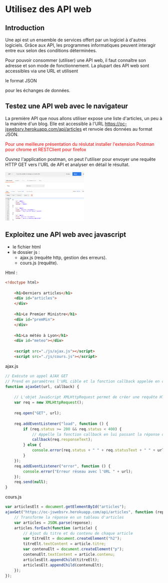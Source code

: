 # Utilisez des API web

## Introduction

Une api est un ensemble de services offert par un logiciel à d'autres logiciels. Grâce aux API, les programmes informatiques peuvent interagir entre eux selon des conditions déterminées.

Pour pouvoir consommer (utiliser) une API web, il faut connaître son adresse et son mode de fonctionnement. La plupart des API web sont accessibles via une URL et utilisent <p style="green">le format JSON</p> pour les échanges de données.

## Testez une API web avec le navigateur

La première API que nous allons utiliser expose une liste d'articles, un peu à la manière d'un blog. Elle est accessible à l'URL https://oc-jswebsrv.herokuapp.com/api/articles et renvoie des données au format JSON.

<p style="color:red;">Pour une meilleure présentation du réslutat installer l'extension Postman pour chrome et RESTClient pour firefox</p>

Ouvrez l'application postman, on peut l'utiliser pour envoyer une requête HTTP GET vers l'URL de API et analyser en détail le résultat.

<img src="images/api1.png" style="width:50%;">

## Exploitez une API web avec javascript

- le fichier html
- le dossier js :
    - ajax.js (requête http, gestion des erreurs).
    - cours.js (requête).

Html :
```html
<!doctype html>

    <h1>Derniers articles</h1>
    <div id="articles">
    </div>

    <h1>Le Premier Ministre</h1>
    <div id="premMin">
    </div>

    <h1>La météo à Lyon</h1>
    <div id="meteo"></div>

    <script src="./js/ajax.js"></script>
    <script src="./js/cours.js"></script>

```
ajax.js
```js
// Exécute un appel AJAX GET
// Prend en paramètres l'URL cible et la fonction callback appelée en cas de succès
function ajaxGet(url, callback) {

    // L'objet JavaScript XMLHttpRequest permet de créer une requête HTTP
    var req = new XMLHttpRequest();

    req.open("GET", url);
    
    req.addEventListener("load", function () {
        if (req.status >= 200 && req.status < 400) {
            // Appelle la fonction callback en lui passant la réponse de la requête
            callback(req.responseText);
        } else {
            console.error(req.status + " " + req.statusText + " " + url);
        }
    });
    req.addEventListener("error", function () {
        console.error("Erreur réseau avec l'URL " + url);
    });
    req.send(null);
}
```
cours.js
```js
var articlesElt = document.getElementById("articles");
ajaxGet("https://oc-jswebsrv.herokuapp.com/api/articles", function (reponse) {
    // Transforme la réponse en un tableau d'articles
    var articles = JSON.parse(reponse);
    articles.forEach(function (article) {
        // Ajout du titre et du contenu de chaque article
        var titreElt = document.createElement("h2");
        titreElt.textContent = article.titre;
        var contenuElt = document.createElement("p");
        contenuElt.textContent = article.contenu;
        articlesElt.appendChild(titreElt);
        articlesElt.appendChild(contenuElt);
    });
});
```
